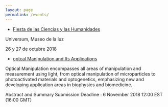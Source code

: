 ```yaml
---
layout: page
permalink: /events/
---
```


* [Fiesta de las Ciencias y las Humanidades](http://www.dgdc.unam.mx/lafiesta/)

Universum, Museo de la luz

26 y 27 de octubre 2018

* [optcal Manipulation and Its Applications](https://www.osa.org/en-us/meetings/osa_meetings/osa_biophotonics_congress/program/optical_manipulation_and_its_applications/)

Optical Manipulation encompasses all areas of manipulation and measurement using light, from optical manipulation of microparticles to photoactivated materials and optogenetics, emphasizing new and developing application areas in biophysics and biomedicine.

Abstract and Summary Submission Deadline :
6 November 2018 12:00 EST (16:00 GMT)
